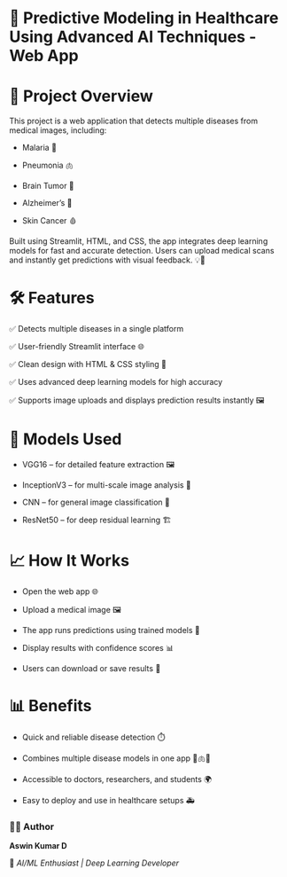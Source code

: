 # 🏥 Predictive Modeling in Healthcare Using Advanced AI Techniques - Web App

# 🚀 Project Overview

This project is a web application that detects multiple diseases from medical images, including:

- Malaria 🦟

- Pneumonia 🫁

- Brain Tumor 🧠

- Alzheimer’s 🧓

- Skin Cancer 🩸

Built using Streamlit, HTML, and CSS, the app integrates deep learning models for fast and accurate detection. Users can upload medical scans and instantly get predictions with visual feedback. 💡🤖

# 🛠️ Features

✅ Detects multiple diseases in a single platform

✅ User-friendly Streamlit interface 🌐

✅ Clean design with HTML & CSS styling 🎨

✅ Uses advanced deep learning models for high accuracy

✅ Supports image uploads and displays prediction results instantly 🖼️

# 🧩 Models Used

- VGG16 – for detailed feature extraction 🖼️

- InceptionV3 – for multi-scale image analysis 🌟

- CNN – for general image classification 🧩

- ResNet50 – for deep residual learning 🏗️

# 📈 How It Works

- Open the web app 🌐

- Upload a medical image 🖼️

- The app runs predictions using trained models 🤖

- Display results with confidence scores 📊

- Users can download or save results 💾

 # 📊 Benefits

- Quick and reliable disease detection ⏱️

- Combines multiple disease models in one app 🧠🫁🦟

- Accessible to doctors, researchers, and students 🌍

- Easy to deploy and use in healthcare setups 🚑

### 👨‍💻 Author

**Aswin Kumar D**

💌 *AI/ML Enthusiast | Deep Learning Developer*
